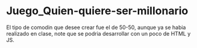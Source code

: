# Juego_Quien-quiere-ser-millonario
El tipo de comodin que desee crear fue el de 50-50, aunque ya se habia realizado en clase, note que se podria desarrollar con un poco de HTML y JS.
